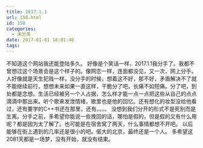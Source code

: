 ```yaml
---
title: 2017.1.1
url: 150.html
id: 150
categories:
  - 未分类
date: 2017-01-01 18:01:40
tags:
---
```


不知道这个网站我还能登陆多久。 好像是个笑话一样，2017.1.1我分手了。我都不曾想过这个场景会是这个样子的。像网恋一样，连面都没见，又一次，网上分手。 人好像就是天生犯贱一样，没分手的时候，想着这不好，那不好，矛盾解决不了就不能继续前行，想想未来如果一直这样，干脆分了吧，长痛不如短痛。分了吧，到处都是念想。生活已经被另一个人占据，怎么样才能一点一点把这些从自己的点点滴滴中那出来。听个歌来发泄情绪，歌里也是他的回忆。还有想化的妆型没给他看过，还有要学的C++书还在那里，还有。。。。 没想到我们分开的形式不是死别而是生离。分手之前，多希望你能说一些挽回的话，哪怕是假的，但是假的又有什么用呢？都是因为太了解了。也可能是在宿舍窝了两天，什么事情都想不开吧。 以后能够在街上遇到的几率还是很小的吧。偌大的北京，最终还是一个人。 多希望这2081天都是一场梦，没有开始，就没有结束。